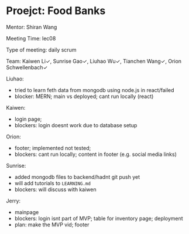 # Proejct: Food Banks

Mentor: Shiran Wang

Meeting Time: lec08

Type of meeting: daily scrum

Team: Kaiwen Li✓, Sunrise Gao✓, Liuhao Wu✓, Tianchen Wang✓, Orion Schwellenbach✓

Liuhao:
- tried to learn feth data from mongodb using node.js in react/failed
- blocker: MERN; main vs deployed; cant run locally (react)

Kaiwen:
- login page; 
- blockers: login doesnt work due to database setup

Orion:
- footer; implemented not tested;
- blockers: cant run locally; content in footer (e.g. social media links)

Sunrise:
- added mongodb files to backend/hadnt git push yet
- will add tutorials to `LEARNING.md`
- blockers: will discuss with kaiwen

Jerry:
- mainpage
- blockers: login isnt part of MVP; table for inventory page; deployment
- plan: make the MVP vid; footer

